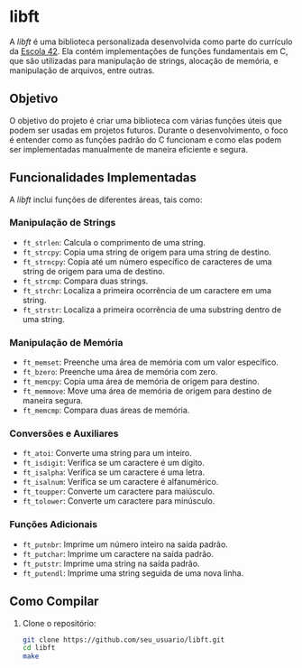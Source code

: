 # libft

A *libft* é uma biblioteca personalizada desenvolvida como parte do currículo da [Escola 42](https://www.42network.org/). Ela contém implementações de funções fundamentais em C, que são utilizadas para manipulação de strings, alocação de memória, e manipulação de arquivos, entre outras.

## Objetivo

O objetivo do projeto é criar uma biblioteca com várias funções úteis que podem ser usadas em projetos futuros. Durante o desenvolvimento, o foco é entender como as funções padrão do C funcionam e como elas podem ser implementadas manualmente de maneira eficiente e segura.

## Funcionalidades Implementadas

A *libft* inclui funções de diferentes áreas, tais como:

### Manipulação de Strings
- `ft_strlen`: Calcula o comprimento de uma string.
- `ft_strcpy`: Copia uma string de origem para uma string de destino.
- `ft_strncpy`: Copia até um número específico de caracteres de uma string de origem para uma de destino.
- `ft_strcmp`: Compara duas strings.
- `ft_strchr`: Localiza a primeira ocorrência de um caractere em uma string.
- `ft_strstr`: Localiza a primeira ocorrência de uma substring dentro de uma string.

### Manipulação de Memória
- `ft_memset`: Preenche uma área de memória com um valor específico.
- `ft_bzero`: Preenche uma área de memória com zero.
- `ft_memcpy`: Copia uma área de memória de origem para destino.
- `ft_memmove`: Move uma área de memória de origem para destino de maneira segura.
- `ft_memcmp`: Compara duas áreas de memória.

### Conversões e Auxiliares
- `ft_atoi`: Converte uma string para um inteiro.
- `ft_isdigit`: Verifica se um caractere é um dígito.
- `ft_isalpha`: Verifica se um caractere é uma letra.
- `ft_isalnum`: Verifica se um caractere é alfanumérico.
- `ft_toupper`: Converte um caractere para maiúsculo.
- `ft_tolower`: Converte um caractere para minúsculo.

### Funções Adicionais
- `ft_putnbr`: Imprime um número inteiro na saída padrão.
- `ft_putchar`: Imprime um caractere na saída padrão.
- `ft_putstr`: Imprime uma string na saída padrão.
- `ft_putendl`: Imprime uma string seguida de uma nova linha.

## Como Compilar

1. Clone o repositório:
   ```bash
   git clone https://github.com/seu_usuario/libft.git
   cd libft
   make
